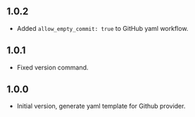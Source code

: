 ## 1.0.2

- Added `allow_empty_commit: true` to GitHub yaml workflow.

## 1.0.1

- Fixed version command.

## 1.0.0

- Initial version, generate yaml template for Github provider.
